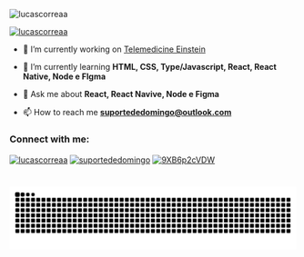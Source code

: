 <p align="left"> <img src="https://komarev.com/ghpvc/?username=lucascorreaa&label=Profile%20views&color=0e75b6&style=flat" alt="lucascorreaa" /> </p>

<p align="left"> <a href="https://github.com/ryo-ma/github-profile-trophy"><img src="https://github-profile-trophy.vercel.app/?username=lucascorreaa" alt="lucascorreaa" /></a> </p>

- 🔭 I’m currently working on [Telemedicine Einstein](https://telemedicina.einstein.br/)

- 🌱 I’m currently learning **HTML, CSS, Type/Javascript, React, React Native, Node e FIgma**

- 💬 Ask me about **React, React Navive, Node e Figma**

- 📫 How to reach me **suportededomingo@outlook.com**

<h3 align="left">Connect with me:</h3>
<p align="left">
<a href="https://linkedin.com/in/lucascorreaa" target="blank"><img align="center" src="https://raw.githubusercontent.com/rahuldkjain/github-profile-readme-generator/master/src/images/icons/Social/linked-in-alt.svg" alt="lucascorreaa" height="30" width="40" /></a>
<a href="https://instagram.com/suportededomingo" target="blank"><img align="center" src="https://raw.githubusercontent.com/rahuldkjain/github-profile-readme-generator/master/src/images/icons/Social/instagram.svg" alt="suportededomingo" height="30" width="40" /></a>
<a href="https://discord.gg/9XB6p2cVDW" target="blank"><img align="center" src="https://raw.githubusercontent.com/rahuldkjain/github-profile-readme-generator/master/src/images/icons/Social/discord.svg" alt="9XB6p2cVDW" height="30" width="40" /></a>
</p>

<h1 align="center"></h1>

###

<img src="https://raw.githubusercontent.com/lucascorreaa/lucascorreaa/output/snake.svg" alt="Snake animation" />

###
